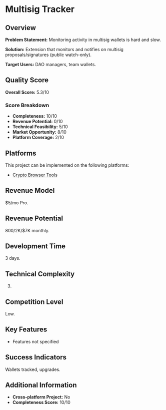 # Multisig Tracker

## Overview
**Problem Statement:** Monitoring activity in multisig wallets is hard and slow.

**Solution:** Extension that monitors and notifies on multisig proposals/signatures (public watch-only).

**Target Users:** DAO managers, team wallets.

## Quality Score
**Overall Score:** 5.3/10

### Score Breakdown
- **Completeness:** 10/10
- **Revenue Potential:** 0/10
- **Technical Feasibility:** 5/10
- **Market Opportunity:** 8/10
- **Platform Coverage:** 2/10

## Platforms
This project can be implemented on the following platforms:
- [Crypto Browser Tools](./platforms/crypto-browser-tools/)

## Revenue Model
$5/mo Pro.

## Revenue Potential
$800/$2K/$7K monthly.

## Development Time
3 days.

## Technical Complexity
3.

## Competition Level
Low.

## Key Features
- Features not specified

## Success Indicators
Wallets tracked, upgrades.

## Additional Information
- **Cross-platform Project:** No
- **Completeness Score:** 10/10
